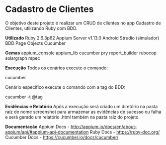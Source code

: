 <h1>Cadastro de Clientes</h1>
O objetivo deste projeto é realizar um CRUD de clientes no app Cadastro de Clientes, utilizando Ruby com BDD.


<strong>Utilizado</strong>
Ruby 2.6.3p62
Appium Server v1.13.0
Android Strudio (simulador)
BDD
Page Objects
Cucumber


<strong>Gemas</strong>
appium_console
appium_lib
cucumber
pry
report_builder
rubocop
solargraph
rspec


<strong>Execução</strong>
Todos os cenários execute o comando:

cucumber

Cenário específico execute o comando com a tag do BDD:

cucumber -t @tag


<strong>Evidências e Relatório</strong>
Após a execução será criado um diretório na pasta raíz de nome screenshot para armazenar as evidências de sucesso ou falha e será gerado um relatório .html também na pasta raíz do projeto.


<strong>Documentação</strong>
Appium Docs - http://appium.io/docs/en/about-appium/api/#appium-api-documentation
Ruby Docs - https://ruby-doc.org/
Cucumber Docs - https://cucumber.io/docs/cucumber/


